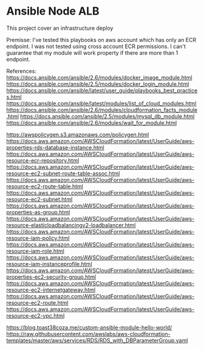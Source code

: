 # Ansible Node ALB

This project cover an infrastructure deploy

Premisse: I've tested this playbooks on aws account which has only an ECR endpoint. I was not tested using cross account ECR permissions. I can't guarantee that my module will work property if there are more than 1 endpoint.

References:
https://docs.ansible.com/ansible/2.6/modules/docker_image_module.html
https://docs.ansible.com/ansible/2.5/modules/docker_login_module.html
https://docs.ansible.com/ansible/latest/user_guide/playbooks_best_practices.html
https://docs.ansible.com/ansible/latest/modules/list_of_cloud_modules.html
https://docs.ansible.com/ansible/2.6/modules/cloudformation_facts_module.html
https://docs.ansible.com/ansible/2.5/modules/mysql_db_module.html
https://docs.ansible.com/ansible/2.6/modules/wait_for_module.html

https://awspolicygen.s3.amazonaws.com/policygen.html
https://docs.aws.amazon.com/AWSCloudFormation/latest/UserGuide/aws-properties-rds-database-instance.html
https://docs.aws.amazon.com/AWSCloudFormation/latest/UserGuide/aws-resource-ecr-repository.html
https://docs.aws.amazon.com/AWSCloudFormation/latest/UserGuide/aws-resource-ec2-subnet-route-table-assoc.html
https://docs.aws.amazon.com/AWSCloudFormation/latest/UserGuide/aws-resource-ec2-route-table.html
https://docs.aws.amazon.com/AWSCloudFormation/latest/UserGuide/aws-resource-ec2-subnet.html
https://docs.aws.amazon.com/AWSCloudFormation/latest/UserGuide/aws-properties-as-group.html
https://docs.aws.amazon.com/AWSCloudFormation/latest/UserGuide/aws-resource-elasticloadbalancingv2-loadbalancer.html
https://docs.aws.amazon.com/AWSCloudFormation/latest/UserGuide/aws-resource-iam-policy.html
https://docs.aws.amazon.com/AWSCloudFormation/latest/UserGuide/aws-resource-iam-role.html
https://docs.aws.amazon.com/AWSCloudFormation/latest/UserGuide/aws-resource-iam-instanceprofile.html
https://docs.aws.amazon.com/AWSCloudFormation/latest/UserGuide/aws-properties-ec2-security-group.html
https://docs.aws.amazon.com/AWSCloudFormation/latest/UserGuide/aws-resource-ec2-internetgateway.html
https://docs.aws.amazon.com/AWSCloudFormation/latest/UserGuide/aws-resource-ec2-route.html
https://docs.aws.amazon.com/AWSCloudFormation/latest/UserGuide/aws-resource-ec2-vpc.html

https://blog.toast38coza.me/custom-ansible-module-hello-world/
https://raw.githubusercontent.com/awslabs/aws-cloudformation-templates/master/aws/services/RDS/RDS_with_DBParameterGroup.yaml